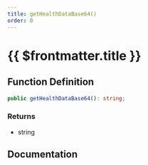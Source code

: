 ```yaml
---
title: getHealthDataBase64()
order: 0
---
```


# {{ $frontmatter.title }}

## Function Definition

```ts
public getHealthDataBase64(): string;
```

### Returns

* string

## Documentation

<!--@include: ./parts/getHealthDataBase64.md-->
